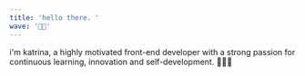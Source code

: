 ```yaml
---
title: 'hello there. '
wave: '👋🏻'
---
```

i'm katrina, a highly motivated front-end developer with a strong passion for continuous learning, innovation and self-development. 👩🏻‍💻